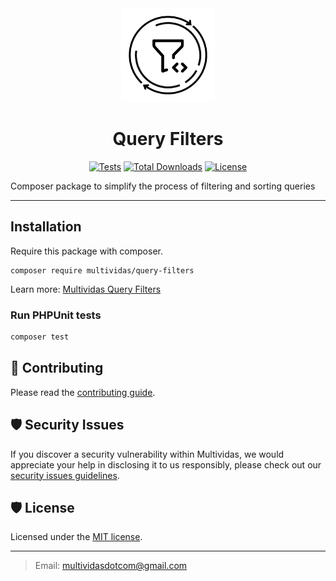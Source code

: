 <div align="center">

<img width="150" height="150" src="./assets/query-filters.svg" alt="Query Option package logo"/>

# Query Filters

[![Tests](https://github.com/multividas/query-filters/actions/workflows/tests.yml/badge.svg)](https://github.com/multividas/query-filters/actions/workflows/tests.yml)
[![Total Downloads](https://img.shields.io/packagist/dt/multividas/query-filters.svg?style=flat-square)](https://packagist.org/packages/multividas/query-filters)
[![License](https://img.shields.io/github/license/multividas/query-filters?style=flat-square)](https://github.com/multividas/query-filters/blob/main/LICENSE)

</div>

Composer package to simplify the process of filtering and sorting queries

---

## Installation
Require this package with composer.

```shell
composer require multividas/query-filters 
```

Learn more: [Multividas Query Filters](https://developers.multividas.com/rest/introduction/query-filters)


### Run PHPUnit tests

```sh
composer test
```

## 🤝 Contributing

Please read the [contributing guide](https://github.com/multividas/.github/blob/main/CONTRIBUTING.md).

## 🛡️ Security Issues

If you discover a security vulnerability within Multividas, we would appreciate your help in disclosing it to us responsibly, please check out our [security issues guidelines](https://github.com/multividas/.github/blob/main/SECURITY.md).

## 🛡️ License

Licensed under the [MIT license](https://github.com/multividas/.github/blob/main/LICENSE).

---

> Email: multividasdotcom@gmail.com
